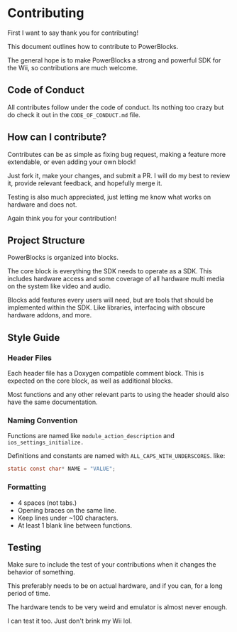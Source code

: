 # Contributing
First I want to say thank you for contributing!

This document outlines how to contribute to PowerBlocks.

The general hope is to make PowerBlocks a strong and powerful SDK for the Wii, so contributions are much welcome.

## Code of Conduct
All contributes follow under the code of conduct. Its nothing too crazy but do check it out in the `CODE_OF_CONDUCT.md` file.

## How can I contribute?
Contributes can be as simple as fixing bug request, making a feature more extendable, or even adding your own block!

Just fork it, make your changes, and submit a PR. I will do my best to review it, provide relevant feedback, and hopefully merge it.

Testing is also much appreciated, just letting me know what works on hardware and does not.

Again think you for your contribution!


## Project Structure
PowerBlocks is organized into blocks.

The core block is everything the SDK needs to operate as a SDK. This includes hardware access and some coverage of all hardware multi media on the system like video and audio.

Blocks add features every users will need, but are tools that should be implemented within the SDK. Like libraries, interfacing with obscure hardware addons, and more.


## Style Guide
### Header Files
Each header file has a Doxygen compatible comment block. This is expected on the core block, as well as additional blocks.

Most functions and any other relevant parts to using the header should also have the same documentation.

### Naming Convention
Functions are named like `module_action_description` and `ios_settings_initialize.`

Definitions and constants are named with `ALL_CAPS_WITH_UNDERSCORES`. like:
```c
static const char* NAME = "VALUE";
```

### Formatting
 * 4 spaces (not tabs.)
 * Opening braces on the same line.
 * Keep lines under ~100 characters.
 * At least 1 blank line between functions.

 ## Testing
 Make sure to include the test of your contributions when it changes the behavior of something.

 This preferably needs to be on actual hardware, and if you can, for a long period of time.

 The hardware tends to be very weird and emulator is almost never enough.

 I can test it too. Just don't brink my Wii lol.